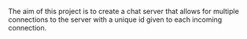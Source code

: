 The aim of this project is to create a chat server that allows for multiple connections to the server with a unique id 
given to each incoming connection.
